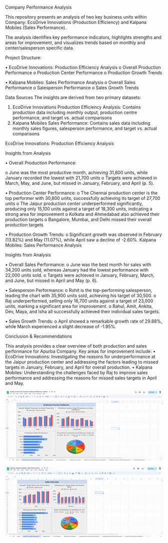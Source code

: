 Company Performance Analysis

This repository presents an analysis of two key business units within Company: EcoDrive Innovations (Production Efficiency) and Kalpana Mobiles (Sales Performance). 

The analysis identifies key performance indicators, highlights strengths and areas for improvement, and visualizes trends based on monthly and center/salesperson specific data.

Project Structure:

•	EcoDrive Innovations: Production Efficiency Analysis
o	Overall Production Performance
o	Production Center Performance
o	Production Growth Trends

•	Kalpana Mobiles: Sales Performance Analysis
o	Overall Sales Performance
o	Salesperson Performance
o	Sales Growth Trends

Data Sources
The insights are derived from two primary datasets:
1.	EcoDrive Innovations Production Efficiency Analysis: Contains production data including monthly output, production centre performance, and target vs. actual comparisons 
2.	Kalpana Mobiles Sales Performance: Contains sales data including monthly sales figures, salesperson performance, and target vs. actual comparisons 

EcoDrive Innovations: Production Efficiency Analysis

Insights from Analysis

•	Overall Production Performance:

o	June was the most productive month, achieving 31,800 units, while January recorded the lowest with 21,700 units
o	Targets were achieved in March, May, and June, but missed in January, February, and April (p. 5).

•	Production Center Performance:
o	The Chennai production center is the top performer with 30,800 units, successfully achieving its target of 27,700 units
o	The Jaipur production center underperformed significantly, producing only 15,100 units against a target of 18,300 units, indicating a strong area for improvement
o	Kolkata and Ahmedabad also achieved their production targets 
o	Bangalore, Mumbai, and Delhi missed their overall production targets 

•	Production Growth Trends:
o	Significant growth was observed in February (13.82%) and May (11.07%), while April saw a decline of -2.60%.
Kalpana Mobiles: Sales Performance Analysis

Insights from Analysis

•	Overall Sales Performance:
o	June was the best month for sales with 34,200 units sold, whereas January had the lowest performance with 22,000 units sold.
o	Targets were achieved in January, February, March, and June, but missed in April and May (p. 6).

•	Salesperson Performance:
o	Rohit is the top-performing salesperson, leading the chart with 35,900 units sold, achieving his target of 30,500.
o	Raj underperformed, selling only 16,700 units against a target of 23,000 units, marking a significant area for improvement.
o	Rahul, Amit, Ankita, Dev, Maya, and Isha all successfully achieved their individual sales targets.

•	Sales Growth Trends:
o	April showed a remarkable growth rate of 29.88%, while March experienced a slight decrease of -1.95%.

Conclusion & Recommendations

This analysis provides a clear overview of both production and sales performance for Apurba Company. Key areas for improvement include:
•	EcoDrive Innovations: Investigating the reasons for underperformance at the Jaipur production center and addressing the factors leading to missed targets in January, February, and April for overall production.
•	Kalpana Mobiles: Understanding the challenges faced by Raj to improve sales performance and addressing the reasons for missed sales targets in April and May.

![image alt](https://github.com/apurbadas2311/EcoDrive-Innovations-Production-Efficiency-Analysis/blob/main/Production%20Overview%20Dashboard%20(EcoDrive).png?raw=true)

![image alt](https://github.com/apurbadas2311/EcoDrive-Innovations-Production-Efficiency-Analysis/blob/main/Sales%20Overview%20(Kalpana_Mobiles).png?raw=true)
